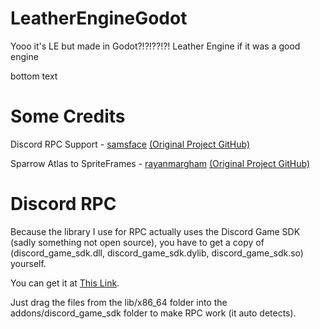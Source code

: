 # LeatherEngineGodot
Yooo it's LE but made in Godot?!?!??!?!
Leather Engine if it was a good engine

bottom text

# Some Credits

Discord RPC Support - [samsface](https://github.com/samsface) [(Original Project GitHub)](https://github.com/samsface/godot-discord-game-sdk)

Sparrow Atlas to SpriteFrames - [rayanmargham](https://github.com/rayanmargham) [(Original Project GitHub)](https://github.com/rayanmargham/FNF-Godot-Engine)

# Discord RPC

Because the library I use for RPC actually uses the Discord Game SDK (sadly something not open source), you have to get a copy of
(discord_game_sdk.dll, discord_game_sdk.dylib, discord_game_sdk.so) yourself.

You can get it at [This Link](https://discord.com/developers/docs/game-sdk/sdk-starter-guide).

Just drag the files from the lib/x86_64 folder into the addons/discord_game_sdk folder to make RPC work (it auto detects).